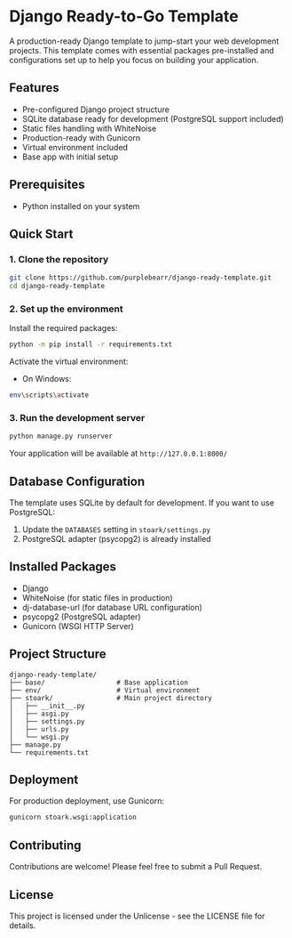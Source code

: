 # Django Ready-to-Go Template

A production-ready Django template to jump-start your web development projects. This template comes with essential packages pre-installed and configurations set up to help you focus on building your application.

## Features

- Pre-configured Django project structure
- SQLite database ready for development (PostgreSQL support included)
- Static files handling with WhiteNoise
- Production-ready with Gunicorn
- Virtual environment included
- Base app with initial setup

## Prerequisites

- Python installed on your system

## Quick Start

### 1. Clone the repository

```bash
git clone https://github.com/purplebearr/django-ready-template.git
cd django-ready-template
```

### 2. Set up the environment

Install the required packages:

```bash
python -m pip install -r requirements.txt
```

Activate the virtual environment:

- On Windows:
```bash
env\scripts\activate
```



### 3. Run the development server

```bash
python manage.py runserver
```

Your application will be available at `http://127.0.0.1:8000/`

## Database Configuration

The template uses SQLite by default for development. If you want to use PostgreSQL:

1. Update the `DATABASES` setting in `stoark/settings.py`
2. PostgreSQL adapter (psycopg2) is already installed

## Installed Packages

- Django
- WhiteNoise (for static files in production)
- dj-database-url (for database URL configuration)
- psycopg2 (PostgreSQL adapter)
- Gunicorn (WSGI HTTP Server)

## Project Structure

```
django-ready-template/
├── base/                  # Base application
├── env/                   # Virtual environment
├── stoark/                # Main project directory
│   ├── __init__.py
│   ├── asgi.py
│   ├── settings.py
│   ├── urls.py
│   └── wsgi.py
├── manage.py
└── requirements.txt
```

## Deployment

For production deployment, use Gunicorn:

```bash
gunicorn stoark.wsgi:application
```

## Contributing

Contributions are welcome! Please feel free to submit a Pull Request.

## License

This project is licensed under the Unlicense - see the LICENSE file for details.
